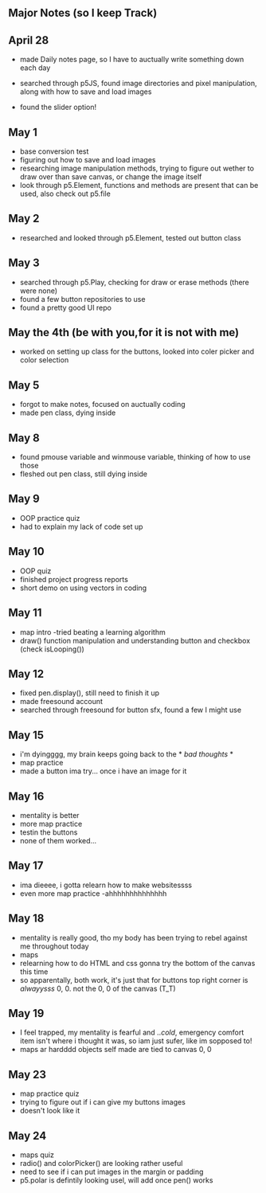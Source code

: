 ## Major Notes (so I keep Track)

## April 28
- made Daily notes page, so I have to auctually write something down each day

- searched through p5JS, found image directories and pixel manipulation, along with how to save and load images

- found the slider option!

## May 1
- base conversion test
- figuring out how to save and load images
- researching image manipulation methods, trying to figure out wether to draw over than save canvas, or change the image itself
- look through p5.Element, functions and methods are present that can be used, also check out p5.file

## May 2
- researched and looked through p5.Element, tested out button class

## May 3
- searched through p5.Play, checking for draw or erase methods (there were none)
- found a few button repositories to use
- found a pretty good UI repo

## May the 4th (be with you,for it is not with me) 
- worked on setting up class for the buttons, looked into coler picker and color selection

## May 5
- forgot to make notes, focused on auctually coding
- made pen class, dying inside

## May 8
- found pmouse variable and winmouse variable, thinking of how to use those
- fleshed out pen class, still dying inside

## May 9
- OOP practice quiz
- had to explain my lack of code set up

## May 10
- OOP quiz
- finished project progress reports
- short demo on using vectors in coding

## May 11
- map intro
-tried beating a learning algorithm
- draw() function manipulation and understanding button and checkbox (check isLooping())

## May 12
- fixed pen.display(), still need to finish it up
- made freesound account
- searched through freesound for button sfx, found a few I might use

## May 15
- i'm dyingggg, my brain keeps going back to the * *bad thoughts* *
- map practice
- made a button ima try... once i have an image for it

## May 16
- mentality is better
- more map practice
- testin the buttons
- none of them worked...

## May 17
- ima dieeee, i gotta relearn how to make websitessss
- even more map practice
-ahhhhhhhhhhhhhh

## May 18
- mentality is really good, tho my body has been trying to rebel against me throughout today
- maps
- relearning how to do HTML and css
gonna try the bottom of the canvas this time
- so apparentally, both work, it's just that for buttons top right corner is *alwayysss* 0, 0. not the 0, 0 of the canvas (T_T)

## May 19
- I feel trapped, my mentality is fearful and ..*cold*, emergency comfort item isn't where i thought it was, so iam just sufer, like im sopposed to!
- maps ar hardddd
objects self made are tied to canvas 0, 0

## May 23
- map practice quiz
- trying to figure out if i can give my buttons images
- doesn't look like it

## May 24
- maps quiz
- radio() and colorPicker() are looking rather useful
- need to see if i can put images in the margin or padding
- p5.polar is defintily looking usel, will add once pen() works